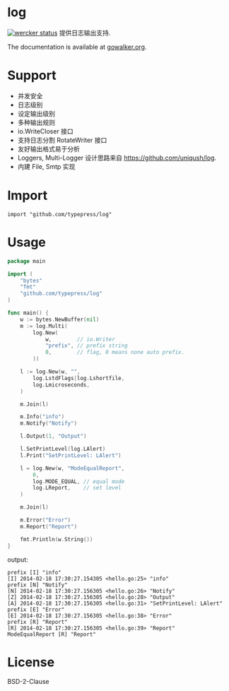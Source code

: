 log
===

[![wercker status](https://app.wercker.com/status/cf8711e6d779a53c6a7921716db35df5/s/ "wercker status")](https://app.wercker.com/project/bykey/cf8711e6d779a53c6a7921716db35df5)
提供日志输出支持.

The documentation is available at
[gowalker.org](http://gowalker.org/github.com/typepress/log).

Support
=======

 - 并发安全
 - 日志级别
 - 设定输出级别
 - 多种输出规则
 - io.WriteCloser 接口
 - 支持日志分割 RotateWriter 接口
 - 友好输出格式易于分析
 - Loggers, Multi-Logger 设计思路来自 https://github.com/uniqush/log.
 - 内建 File, Smtp 实现

Import
======

	import "github.com/typepress/log"

Usage
=====

```go
package main

import (
	"bytes"
	"fmt"
	"github.com/typepress/log"
)

func main() {
	w := bytes.NewBuffer(nil)
	m := log.Multi(
		log.New(
			w,        // io.Writer
			"prefix", // prefix string
			0,        // flag, 0 means none auto prefix.
		))

	l := log.New(w, "",
		log.LstdFlags|log.Lshortfile,
		log.Lmicroseconds,
	)

	m.Join(l)

	m.Info("info")
	m.Notify("Notify")

	l.Output(1, "Output")

	l.SetPrintLevel(log.LAlert)
	l.Print("SetPrintLevel: LAlert")

	l = log.New(w, "ModeEqualReport",
		0,
		log.MODE_EQUAL, // equal mode
		log.LReport,    // set level
	)

	m.Join(l)

	m.Error("Error")
	m.Report("Report")

	fmt.Println(w.String())
}
```

output:

	prefix [I] "info"
	[I] 2014-02-18 17:30:27.154305 <hello.go:25> "info"
	prefix [N] "Notify"
	[N] 2014-02-18 17:30:27.156305 <hello.go:26> "Notify"
	[Z] 2014-02-18 17:30:27.156305 <hello.go:28> "Output"
	[A] 2014-02-18 17:30:27.156305 <hello.go:31> "SetPrintLevel: LAlert"
	prefix [E] "Error"
	[E] 2014-02-18 17:30:27.156305 <hello.go:38> "Error"
	prefix [R] "Report"
	[R] 2014-02-18 17:30:27.156305 <hello.go:39> "Report"
	ModeEqualReport [R] "Report"

License
=======
BSD-2-Clause
